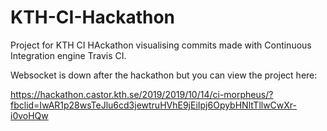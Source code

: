 # KTH-CI-Hackathon

Project for KTH CI HAckathon visualising commits made with Continuous Integration engine Travis CI.

Websocket is down after the hackathon but you can view the project here:

https://hackathon.castor.kth.se/2019/2019/10/14/ci-morpheus/?fbclid=IwAR1p28wsTeJlu6cd3jewtruHVhE9jEiIpj6OpybHNltTllwCwXr-i0voHQw
